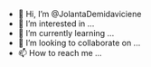 - 👋 Hi, I’m @JolantaDemidaviciene
- 👀 I’m interested in ...
- 🌱 I’m currently learning ...
- 💞️ I’m looking to collaborate on ...
- 📫 How to reach me ...

<!---
JolantaDemidaviciene/JolantaDemidaviciene is a ✨ special ✨ repository because its `README.md` (this file) appears on your GitHub profile.
You can click the Preview link to take a look at your changes.
--->
